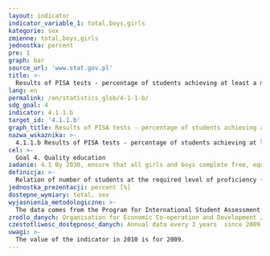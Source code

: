 ```yaml
---
layout: indicator
indicator_variable_1: total,boys,girls
kategorie: sex
zmienne: total,boys,girls
jednostka: percent
pre: 1
graph: bar
source_url: 'www.stat.gov.pl'
title: >-
  Results of PISA tests - percentage of students achieving at least a minimum proficiency level in reading
lang: en
permalink: /en/statistics_glob/4-1-1-b/
sdg_goal: 4
indicator: 4.1.1.b
target_id: '4.1.1.b'
graph_title: Results of PISA tests - percentage of students achieving at least a minimum proficiency level in reading
nazwa_wskaznika: >-
  4.1.1.b Results of PISA tests - percentage of students achieving at least a minimum proficiency level in reading
cel: >-
  Goal 4. Quality education
zadanie: 4.1 By 2030, ensure that all girls and boys complete free, equitable and quality primary and secondary education leading to relevant and effective learning outcomes
definicja: >-
  Relation of number of students at the required level of proficiency (minimum level 2) in mathematics to the number of students covered by the study.
jednostka_prezentacji: percent [%]
dostepne_wymiary: total, sex
wyjasnienia_metodologiczne: >-
  The data comes from the Program for International Student Assessment (PISA).Programme for International Student Assessment – PISA is internationally coordinated by the Organisation for Economic Co-operation and Development (OECD) and in Poland by the Ministry of National Education. The aim of the programme is to verify the practical application of knowledge acquired in school and outside the school. The survey (representative) is carried out in randomly selected schools, and its results are generalized to the entire population. The success of the survey depends on the participation of all sampled schools and students. PISA standards only allow a small-scale denial.PISA tests students skills in three subject areas: Reading and Interpretation, Mathematics and Scientific literacy. The survey is carried out every three years, since 2000. In each of the subsequent surveys, a particular emphasis is put on the examination of one area, which takes half of the time provided for the student to solve the entire set of tasks.PISA tests (developed by an international consortium, with the cooperation of the countries participating in the project) are different from typical school activities, and on the basis of the results, the level of student skills is estimated. The best students reach level 5 or 6 (tasks with a relatively high degree of difficulty), while results below level 2 - a minimum level of competence - indicate very basic skills, which means an higher risk of not coping with education and adult life.PISA is one of the most important and the biggest educational surveys, which aims to provide objective and internationally comparable data on the same year students’ skills.
zrodlo_danych: Organisation for Economic Co-operation and Development / Ministry of Education
czestotliwosc_dostępnosc_danych: Annual data every 3 years  since 2009
uwagi: >-
  The value of the indicator in 2010 is for 2009.
---
```

